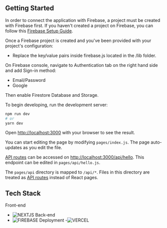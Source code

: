 ## Getting Started

In order to connect the application with Firebase, a project must be created with Firebase first.
If you haven't created a project on Firebase, you can follow this [Firebase Setup Guide](https://firebase.google.com/docs/web/setup).

Once a Firebase project is created and you've been provided with your project's configuration:
- Replace the key/value pairs inside firebase.js located in the /lib folder.

On Firebase console, navigate to Authentication tab on the right hand side and add Sign-in method:
- Email/Password
- Google

Then enable Firestore Database and Storage.

To begin developing, run the development server:

```bash
npm run dev
# or
yarn dev
```

Open [http://localhost:3000](http://localhost:3000) with your browser to see the result.

You can start editing the page by modifying `pages/index.js`. The page auto-updates as you edit the file.

[API routes](https://nextjs.org/docs/api-routes/introduction) can be accessed on [http://localhost:3000/api/hello](http://localhost:3000/api/hello). This endpoint can be edited in `pages/api/hello.js`.

The `pages/api` directory is mapped to `/api/*`. Files in this directory are treated as [API routes](https://nextjs.org/docs/api-routes/introduction) instead of React pages.

## Tech Stack
Front-end
- ![NEXTJS](https://img.shields.io/badge/next.js-000000?style=for-the-badge&logo=nextdotjs&logoColor=white)
Back-end
- ![FIREBASE](https://img.shields.io/badge/firebase-ffca28?style=for-the-badge&logo=firebase&logoColor=black)
Deployment
-![VERCEL](https://img.shields.io/badge/Vercel-000000?style=for-the-badge&logo=vercel&logoColor=white)
